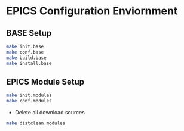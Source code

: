 # EPICS Configuration Enviornment

## BASE Setup

```bash
make init.base
make conf.base
make build.base
make install.base
```

## EPICS Module Setup

```bash
make init.modules
make conf.modules
```

* Delete all download sources

```bash
make distclean.modules
```
